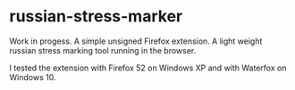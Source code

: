 # russian-stress-marker
Work in progess. 
A simple unsigned Firefox extension.
A light weight russian stress marking tool running in the browser.
 
I tested the extension with Firefox 52  on Windows XP and with  Waterfox on Windows 10.
